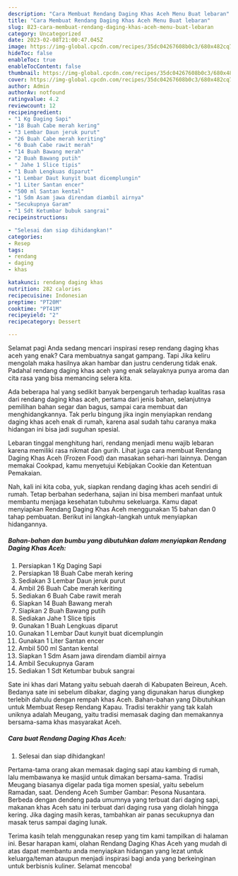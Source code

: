 ```yaml
---
description: "Cara Membuat Rendang Daging Khas Aceh Menu Buat lebaran"
title: "Cara Membuat Rendang Daging Khas Aceh Menu Buat lebaran"
slug: 823-cara-membuat-rendang-daging-khas-aceh-menu-buat-lebaran
category: Uncategorized
date: 2023-02-08T21:00:47.045Z
image: https://img-global.cpcdn.com/recipes/35dc04267608b0c3/680x482cq70/rendang-daging-khas-aceh-foto-resep-utama.jpg
hideToc: false
enableToc: true
enableTocContent: false
thumbnail: https://img-global.cpcdn.com/recipes/35dc04267608b0c3/680x482cq70/rendang-daging-khas-aceh-foto-resep-utama.jpg
cover: https://img-global.cpcdn.com/recipes/35dc04267608b0c3/680x482cq70/rendang-daging-khas-aceh-foto-resep-utama.jpg
author: Admin
authorAv: notfound
ratingvalue: 4.2
reviewcount: 12
recipeingredient:
- "1 Kg Daging Sapi"
- "18 Buah Cabe merah kering"
- "3 Lembar Daun jeruk purut"
- "26 Buah Cabe merah keriting"
- "6 Buah Cabe rawit merah"
- "14 Buah Bawang merah"
- "2 Buah Bawang putih"
- " Jahe 1 Slice tipis"
- "1 Buah Lengkuas diparut"
- "1 Lembar Daut kunyit buat dicemplungin"
- "1 Liter Santan encer"
- "500 ml Santan kental"
- "1 Sdm Asam jawa direndam diambil airnya"
- "Secukupnya Garam"
- "1 Sdt Ketumbar bubuk sangrai"
recipeinstructions:

- "Selesai dan siap dihidangkan!"
categories:
- Resep
tags:
- rendang
- daging
- khas

katakunci: rendang daging khas 
nutrition: 282 calories
recipecuisine: Indonesian
preptime: "PT20M"
cooktime: "PT41M"
recipeyield: "2"
recipecategory: Dessert

---
```



Selamat pagi Anda sedang mencari inspirasi resep rendang daging khas aceh yang enak? Cara membuatnya sangat gampang. Tapi Jika keliru mengolah maka hasilnya akan hambar dan justru cenderung tidak enak. Padahal rendang daging khas aceh yang enak selayaknya punya aroma dan cita rasa yang bisa memancing selera kita.


Ada beberapa hal yang sedikit banyak berpengaruh terhadap kualitas rasa dari rendang daging khas aceh, pertama dari jenis bahan, selanjutnya pemilihan bahan segar dan bagus, sampai cara membuat dan menghidangkannya. Tak perlu bingung jika ingin menyiapkan rendang daging khas aceh enak di rumah, karena asal sudah tahu caranya maka hidangan ini bisa jadi suguhan spesial.

Lebaran tinggal menghitung hari, rendang menjadi menu wajib lebaran karena memiliki rasa nikmat dan gurih. Lihat juga cara membuat Rendang Daging Khas Aceh (Frozen Food) dan masakan sehari-hari lainnya. Dengan memakai Cookpad, kamu menyetujui Kebijakan Cookie dan Ketentuan Pemakaian.


Nah, kali ini kita coba, yuk, siapkan rendang daging khas aceh sendiri di rumah. Tetap berbahan sederhana, sajian ini bisa memberi manfaat untuk membantu menjaga kesehatan tubuhmu sekeluarga. Kamu dapat menyiapkan Rendang Daging Khas Aceh menggunakan 15 bahan dan 0 tahap pembuatan. Berikut ini langkah-langkah untuk menyiapkan hidangannya.

<!--inarticleads1-->

##### Bahan-bahan dan bumbu yang dibutuhkan dalam menyiapkan Rendang Daging Khas Aceh:

1. Persiapkan 1 Kg Daging Sapi
1. Persiapkan 18 Buah Cabe merah kering
1. Sediakan 3 Lembar Daun jeruk purut
1. Ambil 26 Buah Cabe merah keriting
1. Sediakan 6 Buah Cabe rawit merah
1. Siapkan 14 Buah Bawang merah
1. Siapkan 2 Buah Bawang putih
1. Sediakan  Jahe 1 Slice tipis
1. Gunakan 1 Buah Lengkuas diparut
1. Gunakan 1 Lembar Daut kunyit buat dicemplungin
1. Gunakan 1 Liter Santan encer
1. Ambil 500 ml Santan kental
1. Siapkan 1 Sdm Asam jawa direndam diambil airnya
1. Ambil Secukupnya Garam
1. Sediakan 1 Sdt Ketumbar bubuk sangrai


Sate ini khas dari Matang yaitu sebuah daerah di Kabupaten Beireun, Aceh. Bedanya sate ini sebelum dibakar, daging yang digunakan harus diungkep terlebih dahulu dengan rempah khas Aceh. Bahan-bahan yang Dibutuhkan untuk Membuat Resep Rendang Kapau. Tradisi terakhir yang tak kalah uniknya adalah Meugang, yaitu tradisi memasak daging dan memakannya bersama-sama khas masyarakat Aceh. 

<!--inarticleads2-->

##### Cara buat Rendang Daging Khas Aceh:


1. Selesai dan siap dihidangkan!

Pertama-tama orang akan memasak daging sapi atau kambing di rumah, lalu membawanya ke masjid untuk dimakan bersama-sama. Tradisi Meugang biasanya digelar pada tiga momen spesial, yaitu sebelum Ramadan, saat. Dendeng Aceh Sumber Gambar: Pesona Nusantara. Berbeda dengan dendeng pada umumnya yang terbuat dari daging sapi, makanan khas Aceh satu ini terbuat dari daging rusa yang diolah hingga kering. Jika daging masih keras, tambahkan air panas secukupnya dan masak terus sampai daging lunak. 

Terima kasih telah menggunakan resep yang tim kami tampilkan di halaman ini. Besar harapan kami, olahan Rendang Daging Khas Aceh yang mudah di atas dapat membantu anda menyiapkan hidangan yang lezat untuk keluarga/teman ataupun menjadi inspirasi bagi anda yang berkeinginan untuk berbisnis kuliner. Selamat mencoba!

